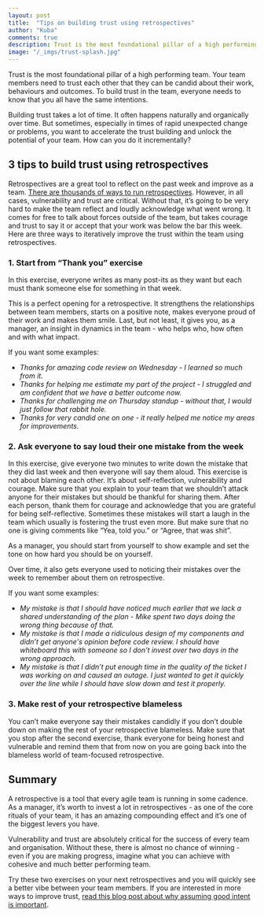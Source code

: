 ```yaml
---
layout: post
title:  "Tips on building trust using retrospectives"
author: "Kuba"
comments: true
description: Trust is the most foundational pillar of a high performing team. Retrospectives, as one of the core rituals of your team, have an amazing compounding effect and it’s one of the biggest levers you have to build trust.
image: "/_imgs/trust-splash.jpg"
---
```

Trust is the most foundational pillar of a high performing team. Your team members need to trust each other that they can be candid about their work, behaviours and outcomes. To build trust in the team, everyone needs to know that you all have the same intentions.

Building trust takes a lot of time. It often happens naturally and organically over time. But sometimes, especially in times of rapid unexpected change or problems, you want to accelerate the trust building and unlock the potential of your team. How can you do it incrementally?

## 3 tips to build trust using retrospectives
Retrospectives are a great tool to reflect on the past week and improve as a team. [There are thousands of ways to run retrospectives](https://engineering-manager.com/2018-06-13/continue-stop-start). However, in all cases, vulnerability and trust are critical. Without that, it’s going to be very hard to make the team reflect and loudly acknowledge what went wrong. It comes for free to talk about forces outside of the team, but takes courage and trust to say it or accept that your work was below the bar this week. Here are three ways to iteratively improve the trust within the team using retrospectives.

### 1. Start from “Thank you” exercise

In this exercise, everyone writes as many post-its as they want but each must thank someone else for something in that week.

This is a perfect opening for a retrospective. It strengthens the relationships between team members, starts on a positive note, makes everyone proud of their work and makes them smile. Last, but not least, it gives you, as a manager, an insight in dynamics in the team - who helps who, how often and with what impact.

If you want some examples:
* _Thanks for amazing code review on Wednesday - I learned so much from it._
* _Thanks for helping me estimate my part of the project - I struggled and am confident that we have a better outcome now._
* _Thanks for challenging me on Thursday standup - without that, I would just follow that rabbit hole._
* _Thanks for very candid one on one - it really helped me notice my areas for improvements._

### 2. Ask everyone to say loud their one mistake from the week

In this exercise, give everyone two minutes to write down the mistake that they did last week and then everyone will say them aloud. This exercise is not about blaming each other. It’s about self-reflection, vulnerability and courage. Make sure that you explain to your team that we shouldn’t attack anyone for their mistakes but should be thankful for sharing them. After each person, thank them for courage and acknowledge that you are grateful for being self-reflective. Sometimes these mistakes will start a laugh in the team which usually is fostering the trust even more. But make sure that no one is giving comments like “Yea, told you.” or “Agree, that was shit”.

As a manager, you should start from yourself to show example and set the tone on how hard you should be on yourself.

Over time, it also gets everyone used to noticing their mistakes over the week to remember about them on retrospective.

If you want some examples:
* _My mistake is that I should have noticed much earlier that we lack a shared understanding of the plan - Mike spent two days doing the wrong thing because of that._
* _My mistake is that I made a ridiculous design of my components and didn’t get anyone's opinion before code review. I should have whiteboard this with someone so I don’t invest over two days in the wrong approach._
* _My mistake is that I didn’t put enough time in the quality of the ticket I was working on and caused an outage. I just wanted to get it quickly over the line while I should have slow down and test it properly._

### 3. Make rest of your retrospective blameless

You can’t make everyone say their mistakes candidly if you don’t double down on making the rest of your retrospective blameless. Make sure that you stop after the second exercise, thank everyone for being honest and vulnerable and remind them that from now on you are going back into the blameless world of team-focused retrospective.

## Summary
A retrospective is a tool that every agile team is running in some cadence. As a manager, it’s worth to invest a lot in retrospectives - as one of the core rituals of your team, it has an amazing compounding effect and it’s one of the biggest levers you have.

Vulnerability and trust are absolutely critical for the success of every team and organisation. Without these, there is almost no chance of winning - even if you are making progress, imagine what you can achieve with cohesive and much better performing team.

Try these two exercises on your next retrospectives and you will quickly see a better vibe between your team members. If you are interested in more ways to improve trust, [read this blog post about why assuming good intent is important](https://engineering-manager.com/2018-01-31/assume-good-intent).

